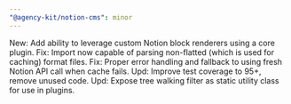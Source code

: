 ```yaml
---
"@agency-kit/notion-cms": minor
---
```


New: Add ability to leverage custom Notion block renderers using a core plugin.
Fix: Import now capable of parsing non-flatted (which is used for caching) format files.
Fix: Proper error handling and fallback to using fresh Notion API call when cache fails.
Upd: Improve test coverage to 95+, remove unused code.
Upd: Expose tree walking filter as static utility class for use in plugins.